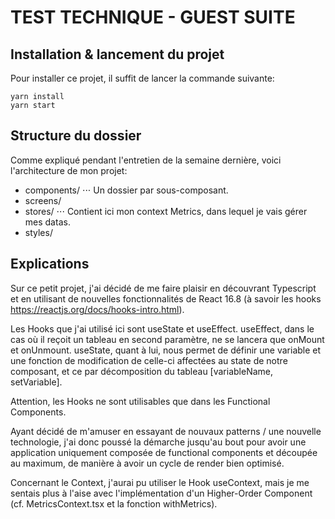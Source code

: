 # TEST TECHNIQUE - GUEST SUITE

## Installation & lancement du projet

Pour installer ce projet, il suffit de lancer la commande suivante:

```
yarn install
yarn start
```

## Structure du dossier

Comme expliqué pendant l'entretien de la semaine dernière, voici l'architecture de mon projet:

- components/
  ⋅⋅⋅ Un dossier par sous-composant.
- screens/
- stores/
  ⋅⋅⋅ Contient ici mon context Metrics, dans lequel je vais gérer mes datas.
- styles/

## Explications

Sur ce petit projet, j'ai décidé de me faire plaisir en découvrant Typescript et en utilisant de nouvelles fonctionnalités de React 16.8 (à savoir les hooks https://reactjs.org/docs/hooks-intro.html).

Les Hooks que j'ai utilisé ici sont useState et useEffect. useEffect, dans le cas où il reçoit un tableau en second paramètre, ne se lancera que onMount et onUnmount.
useState, quant à lui, nous permet de définir une variable et une fonction de modification de celle-ci affectées au state de notre composant, et ce par décomposition du tableau [variableName, setVariable].

Attention, les Hooks ne sont utilisables que dans les Functional Components.

Ayant décidé de m'amuser en essayant de nouvaux patterns / une nouvelle technologie, j'ai donc poussé la démarche jusqu'au bout pour avoir une application uniquement composée de functional components et découpée au maximum, de manière à avoir un cycle de render bien optimisé.

Concernant le Context, j'aurai pu utiliser le Hook useContext, mais je me sentais plus à l'aise avec l'implémentation d'un Higher-Order Component (cf. MetricsContext.tsx et la fonction withMetrics).

